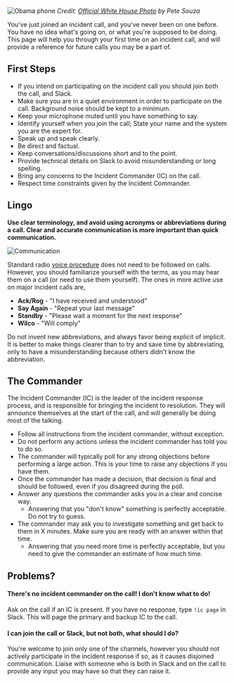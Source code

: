 ![Obama phone](../assets/img/headers/obama_phone.jpg)
*Credit: [Official White House Photo](https://commons.wikimedia.org/wiki/File:Barack_Obama_on_phone_with_Benjamin_Netanyahu_2009-06-08.jpg) by Pete Souza*

You've just joined an incident call, and you've never been on one before. You have no idea what's going on, or what you're supposed to be doing. This page will help you through your first time on an incident call, and will provide a reference for future calls you may be a part of.

## First Steps

* If you intend on participating on the incident call you should join both the call, and Slack.
* Make sure you are in a quiet environment in order to participate on the call. Background noise should be kept to a minimum.
* Keep your microphone muted until you have something to say.
* Identify yourself when you join the call; State your name and the system you are the expert for.
* Speak up and speak clearly.
* Be direct and factual.
* Keep conversations/discussions short and to the point.
* Provide technical details on Slack to avoid misunderstanding or long spelling.
* Bring any concerns to the Incident Commander (IC) on the call.
* Respect time constraints given by the Incident Commander.

## Lingo
**Use clear terminology, and avoid using acronyms or abbreviations during a call. Clear and accurate communication is more important than quick communication.**

![Communication](../assets/img/misc/communicate.png)

Standard radio [voice procedure](https://en.wikipedia.org/wiki/Voice_procedure#Words_in_voice_procedure) does not need to be followed on calls. However, you should familiarize yourself with the terms, as you may hear them on a call (or need to use them yourself). The ones in more active use on major incident calls are,

* **Ack/Rog** - "I have received and understood"
* **Say Again** - "Repeat your last message"
* **Standby** - "Please wait a moment for the next response"
* **Wilco** - "Will comply"

Do not invent new abbreviations, and always favor being explicit of implicit. It is better to make things clearer than to try and save time by abbreviating, only to have a misunderstanding because others didn't know the abbreviation.

## The Commander
The Incident Commander (IC) is the leader of the incident response process, and is responsible for bringing the incident to resolution. They will announce themselves at the start of the call, and will generally be doing most of the talking.

* Follow all instructions from the incident commander, without exception.
* Do not perform any actions unless the incident commander has told you to do so.
* The commander will typically poll for any strong objections before performing a large action. This is your time to raise any objections if you have them.
* Once the commander has made a decision, that decision is final and should be followed, even if you disagreed during the poll.
* Answer any questions the commander asks you in a clear and concise way.
    * Answering that you "don't know" something is perfectly acceptable. Do not try to guess.
* The commander may ask you to investigate something and get back to them in X minutes. Make sure you are ready with an answer within that time.
    * Answering that you need more time is perfectly acceptable, but you need to give the commander an estimate of how much time.

## Problems?

#### There's no incident commander on the call! I don't know what to do!
Ask on the call if an IC is present. If you have no response, type `!ic page` in Slack. This will page the primary and backup IC to the call.

#### I can join the call or Slack, but not both, what should I do?
You're welcome to join only one of the channels, however you should not actively participate in the incident response if so, as it causes disjoined communication. Liaise with someone who is both in Slack and on the call to provide any input you may have so that they can raise it.
